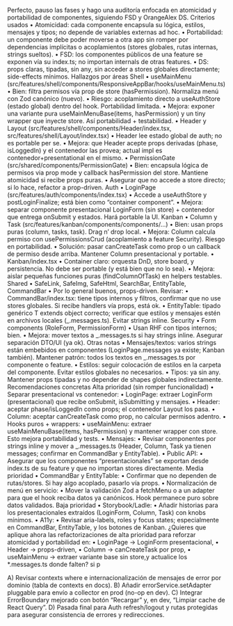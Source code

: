 Perfecto, pauso las fases y hago una auditoría enfocada en atomicidad y portabilidad de componentes, siguiendo FSD y OrangeAlex DS.
Criterios usados
• Atomicidad: cada componente encapsula su lógica, estilos, mensajes y tipos; no depende de variables externas ad hoc.
• Portabilidad: un componente debe poder moverse a otra app sin romper por dependencias implícitas o acoplamientos (stores globales, rutas internas, strings sueltos).
• FSD: los componentes públicos de una feature se exponen vía su index.ts; no importan internals de otras features.
• DS: props claras, tipadas, sin any, sin acceder a stores globales directamente; side-effects mínimos.
Hallazgos por áreas
Shell
• useMainMenu (src/features/shell/components/ResponsiveAppBar/hooks/useMainMenu.ts)
• Bien: filtra permisos vía prop de store (hasPermission). Normaliza menú con Zod canónico (nuevo).
• Riesgo: acoplamiento directo a useAuthStore (estado global) dentro del hook. Portabilidad limitada.
• Mejora: exponer una variante pura useMainMenuBase(items, hasPermission) y un tiny wrapper que inyecte store. Así portabilidad + testabilidad.
• Header y Layout (src/features/shell/components/Header/index.tsx, src/features/shell/Layout/index.tsx)
• Header lee estado global de auth; no es portable per se.
• Mejora: que Header acepte props derivadas (phase, isLoggedIn) y el contenedor las provea; actual impl es contenedor+presentational en el mismo.
• PermissionGate (src/shared/components/PermissionGate)
• Bien: encapsula lógica de permisos via prop mode y callback hasPermission del store. Mantiene atomicidad si recibe props puras.
• Asegurar que no accede a store directo; si lo hace, refactor a prop-driven.
Auth
• LoginPage (src/features/auth/components/index.tsx)
• Accede a useAuthStore y postLoginFinalize; está bien como “container component”.
• Mejora: separar componente presentacional LoginForm (sin store) + contenedor que entrega onSubmit y estados. Hará portable la UI.
Kanban
• Column y Task (src/features/kanban/components/components/...)
• Bien: usan props puras (column, tasks, task). Drag n’ drop local.
• Mejora: Column calcula permiso con usePermissionsCrud (acoplamiento a feature Security). Riesgo en portabilidad.
• Solución: pasar canCreateTask como prop o un callback de permiso desde arriba. Mantener Column presentacional y portable.
• Kanban/index.tsx
• Container claro: orquesta DnD, store board, y persistencia. No debe ser portable (y está bien que no lo sea).
• Mejora: aislar pequeñas funciones puras (findColumnOfTask) en helpers testables.
Shared
• SafeLink, SafeImg, SafeHtml, SearchBar, EntityTable, CommandBar
• Por lo general buenos, props-driven. Revisar:
• CommandBar/index.tsx: tiene tipos internos y filtros, confirmar que no use stores globales. Si recibe handlers vía props, está ok.
• EntityTable: tipado genérico T extends object correcto; verificar que estilos y mensajes estén en archivos locales (_.messages.ts). Evitar strings inline.
Security
• Form components (RoleForm, PermissionForm)
• Usan RHF con tipos internos; bien.
• Mejora: mover textos a _.messages.ts si hay strings inline. Asegurar separación DTO/UI (ya ok).
Otras notas
• Mensajes/textos: varios strings están embebidos en componentes (LoginPage.messages ya existe; Kanban también). Mantener patrón: todos los textos en _.messages.ts por componente o feature.
• Estilos: seguir colocación de estilos en la carpeta del componente. Evitar estilos globales no necesarios.
• Tipos: ya sin any. Mantener props tipadas y no depender de shapes globales indirectamente.
Recomendaciones concretas
Alta prioridad (sin romper funcionalidad)
• Separar presentacional vs contenedor:
• LoginPage: extraer LoginForm (presentacional) que recibe onSubmit, isSubmitting y mensajes.
• Header: aceptar phase/isLoggedIn como props; el contenedor Layout los pasa.
• Column: aceptar canCreateTask como prop, no calcular permisos adentro.
• Hooks puros + wrappers:
• useMainMenu: extraer useMainMenuBase(items, hasPermission) y mantener wrapper con store. Esto mejora portabilidad y tests.
• Mensajes:
• Revisar componentes por strings inline y mover a _.messages.ts (Header, Column, Task ya tienen messages; confirmar en CommandBar y EntityTable).
• Public API:
• Asegurar que los componentes “presentacionales” se exportan desde index.ts de su feature y que no importan stores directamente.
Media prioridad
• CommandBar y EntityTable:
• Confirmar que no dependen de rutas/stores. Si hay algo acoplado, pasarlo vía props.
• Normalización de menú en servicio:
• Mover la validación Zod a fetchMenu o a un adapter para que el hook reciba datos ya canónicos. Hook permanece puro sobre datos validados.
Baja prioridad
• Storybook/Ladle:
• Añadir historias para los presentacionales extraídos (LoginForm, Column, Task) con knobs mínimos.
• A11y:
• Revisar aria-labels, roles y focus states; especialmente en CommandBar, EntityTable, y los botones de Kanban.
¿Quieres que aplique ahora las refactorizaciones de alta prioridad para reforzar atomicidad y portabilidad en:
• LoginPage → LoginForm presentacional,
• Header → props-driven,
• Column → canCreateTask por prop,
• useMainMenu → extraer variante base sin store,y actualice los \*.messages.ts donde falten?
si p

A) Revisar contexts where e internacionalización de mensajes de error por dominio (tabla de contexts en docs).
B) Añadir errorService.setAdapter pluggable para envío a collector en prod (no-op en dev).
C) Integrar ErrorBoundary mejorado con botón “Recargar” y, en dev, “Limpiar cache de React Query”.
D) Pasada final para Auth refresh/logout y rutas protegidas para asegurar consistencia de errores y redirecciones.
